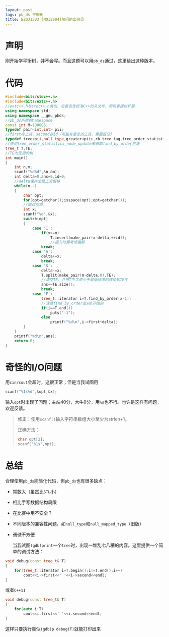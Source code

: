 ```yaml
---
layout: post
tags: pb_ds 平衡树
title: BZOJ1503 [NOI2004]郁闷的出纳员
---
```


# 声明

刚开始学平衡树，~~并不会写~~。而且这题可以用`pb_ds`通过，这里给出这种版本。

 <!-- more -->

# 代码

```cpp
#include<bits/stdc++.h>
#include<bits/extc++.h>
//extc++.h与stdc++.h类似，后者包含标准C++的头文件，而前者提供扩展
using namespace std;
using namespace __gnu_pbds;
//pb_ds所需的namespace
const int M=100005;
typedef pair<int,int> pii;
//first存工资，second存id（可能有重复的工资，需要区分）
typedef tree<pii,null_type,greater<pii>,rb_tree_tag,tree_order_statistics_node_update> tree_t;
//使用tree_order_statistics_node_update来获取find_by_order方法
tree_t T,TE;
//TE为无用的树
int main()
{
	int n,m;
	scanf("%d%d",&n,&m);
	int delta=0,ans=0,id=0;
  	//delta保存全局工资偏移
	while(n--)
	{
		char opt;
		for(opt=getchar();isspace(opt);opt=getchar());
      	//跳过空白
		int x;
		scanf("%d",&x);
		switch(opt)
		{
			case 'I':
				if(x>=m)
					T.insert(make_pair(x-delta,++id));
            		//插入时需考虑偏移
				break;
			case 'A':
				delta+=x;
				break;
			case 'S':
				delta-=x;
				T.split(make_pair(m-delta,0),TE);
            	//清空TE，并把T中工资小于最低标准的移动到TE中
				ans+=TE.size();
				break;
			case 'F':
				tree_t::iterator i=T.find_by_order(x-1);
            	//注意find_by_order是从0开始的
				if(i==T.end())
					puts("-1");
				else
					printf("%d\n",i->first+delta);
		}
	}
	printf("%d\n",ans);
	return 0;
}
```

# 奇怪的I/O问题

用`cin/cout`会超时，这很正常；但是当我试图用

```cpp
scanf("%1s%d",&opt,&x);
```

输入`opt`时出现了问题：主站40分，大牛0分，用`%s`也不行。也许是这样有问题，欢迎反馈。

> 修正：使用`scanf()`输入字符串数组大小至少为strlen+1。
>
> 正确方法：
>
> ```c
> char opt[2];
> scanf("%1s",opt);
> ```


# 总结

合理使用`pb_ds`能简化代码，但`pb_ds`也有很多缺点：

- 常数大（虽然比`STL`小）

- 相比手写数据结构局限

- 在比赛中用不安全？

- 不同版本的兼容性问题，如`null_type`和`null_mapped_type`（旧版）

- ~~调试不方便~~

  当我试图`(gdb)print`一个`tree`时，出现一堆乱七八糟的内容。这里提供一个简单的调试方法：

```cpp
void debug(const tree_t& T)
{
	for(tree_t::iterator i=T.begin();i!=T.end();i++)
		cout<<i->first<<' '<<i->second<<endl;
}
```

或者`C++11`

```cpp
void debug(const tree_t& T)
{
	for(auto i:T)
		cout<<i.first<<' '<<i.second<<endl;
}
```

这样只要执行类似`(gdb)p debug(T)`就能打印出来

